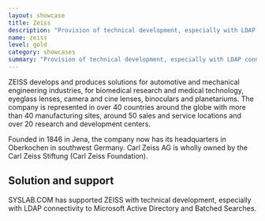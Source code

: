 ```yaml
---
layout: showcase
title: Zeiss
description: "Provision of technical development, especially with LDAP connectivity to Microsoft Active Directory and Batched Searches."
name: zeiss
level: gold
category: showcases
summary: "Provision of technical development, especially with LDAP connectivity to Microsoft Active Directory and Batched Searches."
---
```


ZEISS develops and produces solutions for automotive and mechanical engineering industries, for biomedical research and medical technology, eyeglass lenses, camera and cine lenses, binoculars and planetariums. The company is represented in over 40 countries around the globe with more than 40 manufacturing sites, around 50 sales and service locations and over 20 research and development centers.

Founded in 1846 in Jena, the company now has its headquarters in Oberkochen in southwest Germany. Carl Zeiss AG is wholly owned by the Carl Zeiss Stiftung (Carl Zeiss Foundation).

## Solution and support

SYSLAB.COM has supported ZEISS with technical development, especially with LDAP connectivity to Microsoft Active Directory and Batched Searches.

